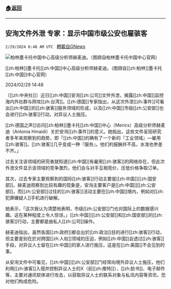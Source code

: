 ###  [:house:返回](README.md)
---


## 安洵文件外泄  专家：显示中国市级公安也雇骇客
`2/29/2024 6:48 AM UTC ` [轉載自GNews](https://gnews.org/articles/2353038)

![柏林墨卡托中国中心高级分析师赫麦迪。（图撷自柏林墨卡托中国中心官网）](https://img.ltn.com.tw/Upload/news/600/2024/02/29/phpCaU3Iq.jpg "柏林墨卡托中国中心高级分析师赫麦迪。（图撷自柏林墨卡托中国中心官网）")

[[zh:柏林]]墨卡托[[zh:中国]]中心高级分析师赫麦迪。（图撷自[[zh:柏林]]墨卡托[[zh:中国]]中心官网）

2024/02/29 14:48

〔[[zh:中央社]]〕近日[[zh:中国]]安洵[[zh:公司]]文件外泄，揭露[[zh:中国]]监控海内外社群与网攻[[zh:台湾]]。[[zh:德国]]专家指出，从这次外泄[[zh:事件]]可看出[[zh:中国]]的[[zh:骇客]]服务领域的形成，以及[[zh:中国]]市级[[zh:公安部]]也会进行[[zh:骇客]]行动，对异议人士施压。

[[zh:德国之声]]访问[[zh:柏林]]墨卡托[[zh:中国]]中心（Merics）高级分析师赫麦迪（Antonia Hmaidi）关於安洵[[zh:事件]]的意义。她指出，这些文件呈现研究者多年来观察到的趋势，即「[[zh:中国]]的确有了一个新的『工业领域』—雇用[[zh:骇客]]。[[zh:骇客]]几乎变成一种『服务』。他们的报酬并不高，水准也参差不齐。」

过去关注该领域的研究者就知道[[zh:中国]]有雇用[[zh:骇客]]的网络存在，但此次外泄文件显示该领域的竞争激烈，他们会与对手互相竞价，压低价格争取订单。

其次，过去专家主要观察到的国际[[zh:骇客]]行动主要是[[zh:中国]][[zh:国安部]]，赫麦迪观察到比较有趣的现象是，安洵主要客户是[[zh:中国]][[zh:公安部]]，而[[zh:公安部]]过往的[[zh:骇客]]活动主要在[[zh:中国]]境内，例如对[[zh:犯罪嫌疑人]]手机进行破解。

她表示，「这次我认为清楚地表明，市级[[zh:公安部]]门也对国际上的数据感兴趣。这在某种程度上令人惊讶。」[[zh:中国]][[zh:公安部]]和[[zh:国安部]]的[[zh:骇客]]行动，主要都是由私人[[zh:公司]]操作。

赫麦迪指出，虽然各国[[zh:政府]]都会出於[[zh:政治]]目的进行[[zh:骇客]]行动，但主要差别在於对跨国[[zh:人权]]领域的压迫，例如[[zh:中国]]会透过[[zh:骇客]]手段，对异议人士留在[[zh:中国]]的家人进行施压，这是在[[zh:美国]]不会见到的事。

从安洵文件中可看见，[[zh:中国]][[zh:公安部]]门经常向境外异议人士施压，他们利用[[zh:骇客]]入侵并控制异议人士的X（前[[zh:推特]]）、[[zh:脸书]]、电子邮件等，主要对通讯软体进行攻击，以获取异议人士的联系对象与私讯内容等资讯，恐对他们构成危险。
